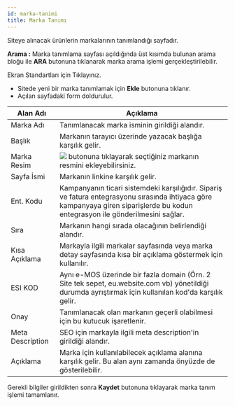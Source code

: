 ```yaml
---
id: marka-tanimi
title: Marka Tanımı
---
```


Siteye alınacak ürünlerin markalarının tanımlandığı sayfadır.

**Arama :** Marka tanımlama sayfası açıldığında üst kısımda bulunan arama bloğu ile **ARA** butonuna tıklanarak marka arama işlemi gerçekleştirilebilir.

Ekran Standartları için Tıklayınız.

- Sitede yeni bir marka tanımlamak için  **Ekle** butonuna tıklanır.
- Açılan sayfadaki form doldurulur.

|Alan Adı|Açıklama|
|--|--|
|Marka Adı|Tanımlanacak marka isminin girildiği alandır.|
|Başlık|Markanın tarayıcı üzerinde yazacak başlığa karşılık gelir.|
|Marka Resim|![](https://snag.gy/48R0Kc.jpg) butonuna tıklayarak seçtiğiniz markanın resmini ekleyebilirsiniz.|
|Sayfa İsmi|Markanın linkine karşılık gelir.|
|Ent. Kodu|Kampanyanın ticari sistemdeki karşılığıdır. Sipariş ve fatura entegrasyonu sırasında ihtiyaca göre kampanyaya giren siparişlerde bu kodun entegrasyon ile gönderilmesini sağlar.|
|Sıra|Markanın hangi sırada olacağının belirlendiği alandır.|
|Kısa Açıklama|Markayla ilgili markalar sayfasında veya marka detay sayfasında kısa bir açıklama göstermek için kullanılır.
|ESI KOD|Aynı e-MOS üzerinde bir fazla domain (Örn. 2 Site tek sepet, eu.website.com vb) yönetildiği durumda ayrıştırmak için kullanılan kod'da karşılık gelir. |
|Onay|Tanımlanacak olan markanın geçerli olabilmesi için bu kutucuk işaretlenir.|
|Meta Description|SEO için markayla ilgili meta description'in girildiği alandır.|
|Açıklama|Marka için kullanılabilecek açıklama alanına karşılık gelir. Bu alan aynı zamanda önyüzde de gösterilebilir.|

Gerekli bilgiler girildikten sonra **Kaydet** butonuna tıklayarak marka tanım işlemi tamamlanır.